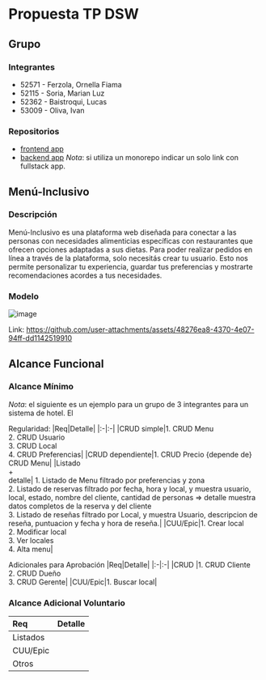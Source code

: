 # Propuesta TP DSW

## Grupo
### Integrantes
* 52571 - Ferzola, Ornella Fiama
* 52115 - Soria, Marian Luz
* 52362 - Baistroqui, Lucas
* 53009 - Oliva, Ivan

### Repositorios
* [frontend app](http://hyperlinkToGihubOrGitlab)
* [backend app](http://hyperlinkToGihubOrGitlab)
*Nota*: si utiliza un monorepo indicar un solo link con fullstack app.

## Menú-Inclusivo
### Descripción
Menú-Inclusivo es una plataforma web diseñada para conectar a las personas con necesidades alimenticias específicas con restaurantes que ofrecen opciones adaptadas a sus dietas. Para poder realizar pedidos en línea a través de la plataforma, solo necesitás crear tu usuario. Esto nos permite personalizar tu experiencia, guardar tus preferencias y mostrarte recomendaciones acordes a tus necesidades.

### Modelo
![image](https://github.com/user-attachments/assets/48276ea8-4370-4e07-94ff-dd1142519910)

Link: https://github.com/user-attachments/assets/48276ea8-4370-4e07-94ff-dd1142519910

## Alcance Funcional 

### Alcance Mínimo

*Nota*: el siguiente es un ejemplo para un grupo de 3 integrantes para un sistema de hotel. El 

Regularidad:
|Req|Detalle|
|:-|:-|
|CRUD simple|1. CRUD Menu<br>2. CRUD Usuario<br>3. CRUD Local<br>4. CRUD Preferencias|
|CRUD dependiente|1. CRUD Precio {depende de} CRUD Menu|
|Listado<br>+<br>detalle| 1. Listado de Menu filtrado por preferencias y zona<br> 2. Listado de reservas filtrado por fecha, hora y local, y muestra usuario, local, estado, nombre del cliente, cantidad de personas => detalle muestra datos completos de la reserva y del cliente<br>3. Listado de reseñas filtrado por Local, y muestra Usuario, descripcion de reseña, puntuacion y fecha y hora de reseña.|
|CUU/Epic|1. Crear local<br>2. Modificar local<br>3. Ver locales<br>4. Alta menu|


Adicionales para Aprobación
|Req|Detalle|
|:-|:-|
|CRUD |1. CRUD Cliente<br>2. CRUD Dueño<br>3. CRUD Gerente|
|CUU/Epic|1. Buscar local|


### Alcance Adicional Voluntario


|Req|Detalle|
|:-|:-|
|Listados ||
|CUU/Epic||
|Otros||

